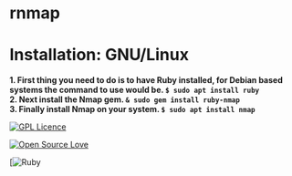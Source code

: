 rnmap
=======================================================================================================================
Installation: GNU/Linux
=======================================================================================================================

**1. First thing you need to do is to have Ruby installed, for Debian based systems the command to use would be. `$ sudo apt install ruby`**  
**2. Next install the Nmap gem. `& sudo gem install ruby-nmap`**  
**3. Finally install Nmap on your system. `$ sudo apt install nmap`**  

[![GPL Licence](https://badges.frapsoft.com/os/gpl/gpl-150x33.png?v=103)](https://opensource.org/licenses/GPL-3.0/)

[![Open Source Love](https://badges.frapsoft.com/os/v2/open-source-175x29.png?v=103)](https://github.com/ellerbrock/open-source-badges/)

[![Ruby](https://img.shields.io/badge/Ruby-CC342D?style=for-the-badge&logo=ruby&logoColor=white/)
